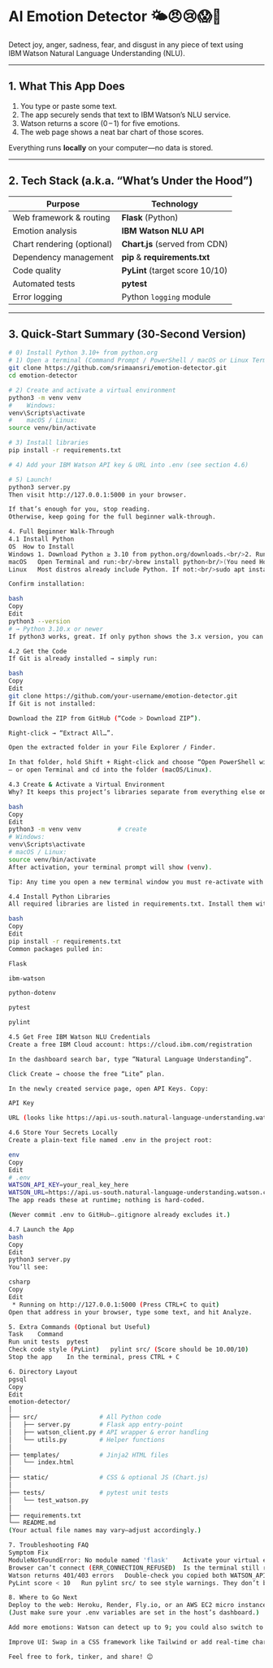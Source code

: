 # AI Emotion Detector 🌤️😠😢😱🤢  
Detect joy, anger, sadness, fear, and disgust in any piece of text using IBM Watson Natural Language Understanding (NLU).

---

## 1. What This App Does
1. You type or paste some text.
2. The app securely sends that text to IBM Watson’s NLU service.
3. Watson returns a score (0 – 1) for five emotions.
4. The web page shows a neat bar chart of those scores.

Everything runs **locally** on your computer—no data is stored.

---

## 2. Tech Stack (a.k.a. “What’s Under the Hood”)

| Purpose                        | Technology |
| ------------------------------ | ---------- |
| Web framework & routing        | **Flask** (Python) |
| Emotion analysis               | **IBM Watson NLU API** |
| Chart rendering (optional)     | **Chart.js** (served from CDN) |
| Dependency management          | **pip** & **requirements.txt** |
| Code quality                   | **PyLint** (target score 10/10) |
| Automated tests                | **pytest** |
| Error logging                  | Python `logging` module |

---

## 3. Quick‑Start Summary (30‑Second Version)

```bash
# 0) Install Python 3.10+ from python.org
# 1) Open a terminal (Command Prompt / PowerShell / macOS or Linux Terminal)
git clone https://github.com/srimaansri/emotion‑detector.git
cd emotion‑detector

# 2) Create and activate a virtual environment
python3 -m venv venv
#    Windows:
venv\Scripts\activate
#    macOS / Linux:
source venv/bin/activate

# 3) Install libraries
pip install -r requirements.txt

# 4) Add your IBM Watson API key & URL into .env (see section 4.6)

# 5) Launch!
python3 server.py
Then visit http://127.0.0.1:5000 in your browser.

If that’s enough for you, stop reading.
Otherwise, keep going for the full beginner walk‑through.

4. Full Beginner Walk‑Through
4.1 Install Python
OS	How to Install
Windows	1. Download Python ≥ 3.10 from python.org/downloads.<br/>2. Run the installer and check “Add Python to PATH”.
macOS	Open Terminal and run:<br/>brew install python<br/>(You need Homebrew; install it from https://brew.sh first.)
Linux	Most distros already include Python. If not:<br/>sudo apt install python3 python3-venv

Confirm installation:

bash
Copy
Edit
python3 --version
# → Python 3.10.x or newer
If python3 works, great. If only python shows the 3.x version, you can use python instead throughout.

4.2 Get the Code
If Git is already installed → simply run:

bash
Copy
Edit
git clone https://github.com/your‑username/emotion‑detector.git
If Git is not installed:

Download the ZIP from GitHub (“Code > Download ZIP”).

Right‑click → “Extract All…”.

Open the extracted folder in your File Explorer / Finder.

In that folder, hold Shift + Right‑click and choose “Open PowerShell window here” (Windows)
– or open Terminal and cd into the folder (macOS/Linux).

4.3 Create & Activate a Virtual Environment
Why? It keeps this project’s libraries separate from everything else on your PC.

bash
Copy
Edit
python3 -m venv venv          # create
# Windows:
venv\Scripts\activate
# macOS / Linux:
source venv/bin/activate
After activation, your terminal prompt will show (venv).

Tip: Any time you open a new terminal window you must re‑activate with the same command.

4.4 Install Python Libraries
All required libraries are listed in requirements.txt. Install them with:

bash
Copy
Edit
pip install -r requirements.txt
Common packages pulled in:

Flask

ibm‑watson

python‑dotenv

pytest

pylint

4.5 Get Free IBM Watson NLU Credentials
Create a free IBM Cloud account: https://cloud.ibm.com/registration

In the dashboard search bar, type “Natural Language Understanding”.

Click Create → choose the free “Lite” plan.

In the newly created service page, open API Keys. Copy:

API Key

URL (looks like https://api.us‑south.natural‑language‑understanding.watson.cloud.ibm.com/instances/…)

4.6 Store Your Secrets Locally
Create a plain‑text file named .env in the project root:

env
Copy
Edit
# .env
WATSON_API_KEY=your_real_key_here
WATSON_URL=https://api.us-south.natural-language-understanding.watson.cloud.ibm.com/instances/xxx
The app reads these at runtime; nothing is hard‑coded.

(Never commit .env to GitHub—.gitignore already excludes it.)

4.7 Launch the App
bash
Copy
Edit
python3 server.py
You’ll see:

csharp
Copy
Edit
 * Running on http://127.0.0.1:5000 (Press CTRL+C to quit)
Open that address in your browser, type some text, and hit Analyze.

5. Extra Commands (Optional but Useful)
Task	Command
Run unit tests	pytest
Check code style (PyLint)	pylint src/ (Score should be 10.00/10)
Stop the app	In the terminal, press CTRL + C

6. Directory Layout
pgsql
Copy
Edit
emotion‑detector/
│
├── src/                 # All Python code
│   ├── server.py        # Flask app entry‑point
│   ├── watson_client.py # API wrapper & error handling
│   └── utils.py         # Helper functions
│
├── templates/           # Jinja2 HTML files
│   └── index.html
│
├── static/              # CSS & optional JS (Chart.js)
│
├── tests/               # pytest unit tests
│   └── test_watson.py
│
├── requirements.txt
└── README.md
(Your actual file names may vary—adjust accordingly.)

7. Troubleshooting FAQ
Symptom	Fix
ModuleNotFoundError: No module named 'flask'	Activate your virtual environment (venv) and then run pip install -r requirements.txt again.
Browser can’t connect (ERR_CONNECTION_REFUSED)	Is the terminal still running the Flask server? Do you see “Running on http://127.0.0.1:5000”? If not, start it with python3 server.py.
Watson returns 401/403 errors	Double‑check you copied both WATSON_API_KEY and WATSON_URL exactly into .env.
PyLint score < 10	Run pylint src/ to see style warnings. They don’t break the app—only code quality.

8. Where to Go Next
Deploy to the web: Heroku, Render, Fly.io, or an AWS EC2 micro instance.
(Just make sure your .env variables are set in the host’s dashboard.)

Add more emotions: Watson can detect up to 9; you could also switch to large language‑model APIs for subtler moods.

Improve UI: Swap in a CSS framework like Tailwind or add real‑time charts.

Feel free to fork, tinker, and share! 😊
